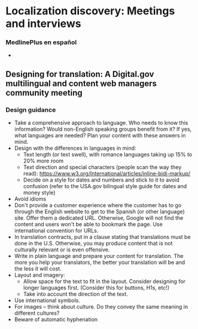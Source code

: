 # Localization discovery: Meetings and interviews

### MedlinePlus en español

- 



## Designing for translation: A Digital.gov multilingual and content web managers community meeting 

### Design guidance

- Take a comprehensive approach to language. Who needs to know this information? Would non-English speaking groups benefit from it? If yes, what languages are needed? Plan your content with these answers in mind.
- Design with the differences in languages in mind: 
  - Text length (or text swell), with romance languages taking up 15% to 20% more room
  - Text direction and special characters (people scan the way they read): https://www.w3.org/International/articles/inline-bidi-markup/
  - Decide on a style for dates and numbers and stick to it to avoid confusion (refer to the USA.gov bilingual style guide for dates and money style)
- Avoid idioms
- Don't provide a customer experience where the customer has to go through the English website to get to the Spanish (or other language) site. Offer them a dedicated URL. Otherwise, Google will not find the content and users won't be able to bookmark the page. Use international convention for URLs.
- In translation contracts, put in a clause stating that translations must be done in the U.S. Otherwise, you may produce content that is not culturally relevant or is even offensive.
- Write in plain language and prepare your content for translation. The more you help your translators, the better your translation will be and the less it will cost.
- Layout and imagery:
  - Allow space for the text to fit in the layout. Consider designing for longer languages first. (Consider this for buttons, H1s, etc!)
  -	Take into account the direction of the text.
-	Use international symbols. 
-	For images – think about culture. Do they convey the same meaning in different cultures?
-	Beware of automatic hyphenation 


